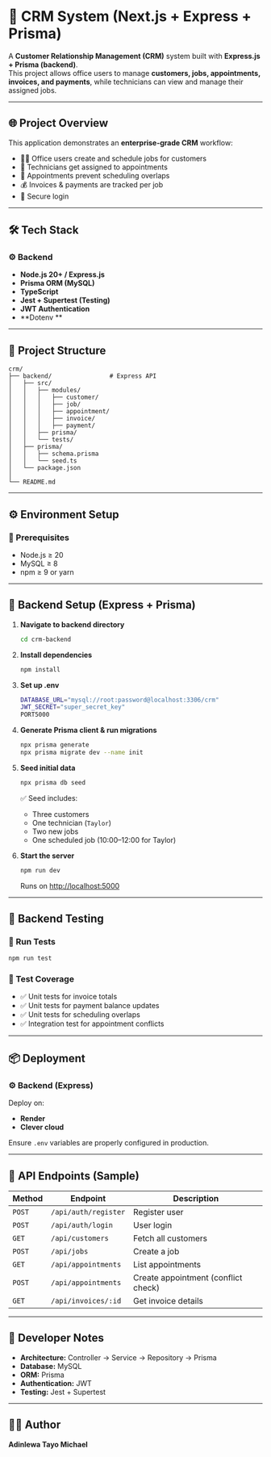 # 🧩 CRM System (Next.js + Express + Prisma)

A **Customer Relationship Management (CRM)** system built with **Express.js + Prisma (backend)**.  
This project allows office users to manage **customers, jobs, appointments, invoices, and payments**, while technicians can view and manage their assigned jobs.

---

## 🌐 Project Overview

This  application demonstrates an **enterprise-grade CRM** workflow:

- 🧑‍💼 Office users create and schedule jobs for customers  
- 👷 Technicians get assigned to appointments  
- 📅 Appointments prevent scheduling overlaps  
- 💰 Invoices & payments are tracked per job  
- 🔐 Secure login  

---

## 🛠️ Tech Stack

### ⚙️ Backend
- **Node.js 20+ / Express.js**
- **Prisma ORM (MySQL)**
- **TypeScript**
- **Jest + Supertest (Testing)**
- **JWT Authentication**
- **Dotenv **

---

## 📂 Project Structure

```
crm/
├── backend/                # Express API
│   ├── src/
│   │   ├── modules/
│   │   │   ├── customer/
│   │   │   ├── job/
│   │   │   ├── appointment/
│   │   │   ├── invoice/
│   │   │   ├── payment/
│   │   ├── prisma/
│   │   └── tests/
│   ├── prisma/
│   │   ├── schema.prisma
│   │   └── seed.ts
│   └── package.json
│
└── README.md
```

---

## ⚙️ Environment Setup

### 🧩 Prerequisites
- Node.js ≥ 20  
- MySQL ≥ 8  
- npm ≥ 9 or yarn  

---

## 🧱 Backend Setup (Express + Prisma)

1. **Navigate to backend directory**
   ```bash
   cd crm-backend
   ```

2. **Install dependencies**
   ```bash
   npm install
   ```

3. **Set up .env**
   ```bash
   DATABASE_URL="mysql://root:password@localhost:3306/crm"
   JWT_SECRET="super_secret_key"
   PORT5000
   ```

4. **Generate Prisma client & run migrations**
   ```bash
   npx prisma generate
   npx prisma migrate dev --name init
   ```

5. **Seed initial data**
   ```bash
   npx prisma db seed
   ```

   ✅ Seed includes:
   - Three customers  
   - One technician (`Taylor`)  
   - Two new jobs  
   - One scheduled job (10:00–12:00 for Taylor)

6. **Start the server**
   ```bash
   npm run dev
   ```
   Runs on [http://localhost:5000](http://localhost:5000)

---

## 🧠 Backend Testing

### 🧪 Run Tests
```bash
npm run test
```

### 🧾 Test Coverage
- ✅ Unit tests for invoice totals  
- ✅ Unit tests for payment balance updates  
- ✅ Unit tests for scheduling overlaps  
- ✅ Integration test for appointment conflicts  

---


## 📦 Deployment


### ⚙️ Backend (Express)
Deploy on:
- **Render**
- **Clever cloud**

Ensure `.env` variables are properly configured in production.

---

## 🧾 API Endpoints (Sample)

| Method | Endpoint | Description |
|--------|-----------|-------------|
| `POST` | `/api/auth/register` | Register user |
| `POST` | `/api/auth/login` | User login |
| `GET` | `/api/customers` | Fetch all customers |
| `POST` | `/api/jobs` | Create a job |
| `GET` | `/api/appointments` | List appointments |
| `POST` | `/api/appointments` | Create appointment (conflict check) |
| `GET` | `/api/invoices/:id` | Get invoice details |

---

## 🧠 Developer Notes

- **Architecture:** Controller -> Service -> Repository -> Prisma  
- **Database:** MySQL  
- **ORM:** Prisma  
- **Authentication:** JWT   
- **Testing:** Jest + Supertest  

---

## 👨‍💻 Author

**Adinlewa Tayo Michael**  
